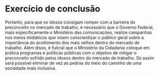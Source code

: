 # Exercício de conclusão

Portanto, para que os idosos consigam romper com a barreira do preconceito no mercado de trabalho, é necessário que o Governo Federal, mais especificamente o Ministério das comunicações, realize campanhas nos meios midiáticos que visem conscientizar o público geral sobre a importância do acolhimento dos mais velhos dentro do mercado de trabalho. Além disso, é fulcral que o Ministério da Cidadania coloque em prática programas e políticas públicas com o objetivo de mitigar o preconceito sofrido pelos idosos dentro do mercado de trabalho. Só assim será possível eliminar de vez as pedras do meio do caminho de uma sociedade mais inclusiva.